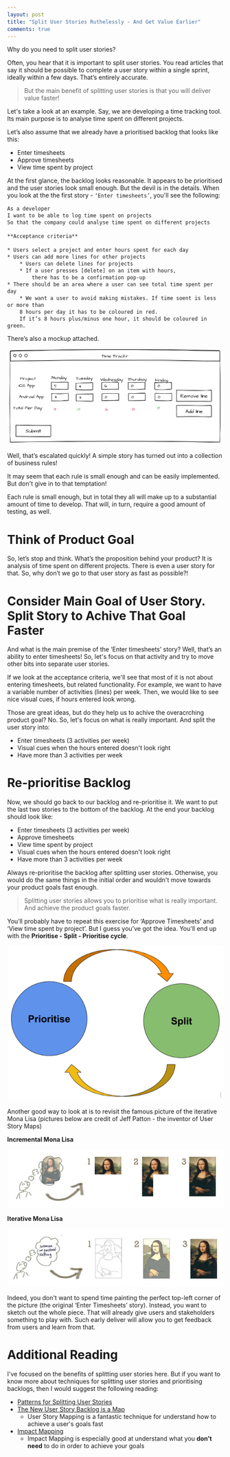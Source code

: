 ```yaml
---
layout: post
title: "Split User Stories Ruthelessly - And Get Value Earlier"
comments: true
---
```


Why do you need to split user stories?

Often, you hear that it is important to split user stories. You read articles that say it should be possible to complete a user story within a single sprint, ideally within a few days. That’s entirely accurate. 

>But the main benefit of splitting user stories is that you will deliver value faster!<!-- more -->

Let's take a look at an example. Say, we are developing a time tracking tool. Its main purpose is to analyse time spent on different projects. 

Let’s also assume that we already have a prioritised backlog that looks like this:

* Enter timesheets
* Approve timesheets
* View time spent by project

At the first glance, the backlog looks reasonable. It appears to be prioritised and the user stories look small enough. But the devil is in the details. When you look at the the first story - `‘Enter timesheets’`, you'll see the following:

	As a developer
	I want to be able to log time spent on projects
	So that the company could analyse time spent on different projects

	**Acceptance criteria**

	* Users select a project and enter hours spent for each day
	* Users can add more lines for other projects
		* Users can delete lines for projects
		* If a user presses [delete] on an item with hours, 
			there has to be a confirmation pop-up
	* There should be an area where a user can see total time spent per day
		* We want a user to avoid making mistakes. If time soent is less or more than 
		8 hours per day it has to be coloured in red. 
		If it’s 8 hours plus/minus one hour, it should be coloured in green.

There’s also a mockup attached.

![Mockup](/images/2017-08-13-split-user-stories/mockup.png)

Well, that’s escalated quickly! A simple story has turned out into a collection of business rules!

It may seem that each rule is small enough and can be easily implemented. But don't give in to that temptation!

Each rule is small enough, but in total they all will make up to a substantial amount of time to develop. That will, in turn, require a good amount of testing, as well.

Think of Product Goal
====

So, let’s stop and think. What’s the proposition behind your product? It is analysis of time spent on different projects. There is even a user story for that. So, why don’t we go to that user story as fast as possible?!

Consider Main Goal of User Story. Split Story to Achive That Goal Faster
====

And what is the main premise of the ‘Enter timesheets’ story? Well, that’s an ability to enter timesheets! So, let's focus on that activity and try to move other bits into separate user stories. 

If we look at the acceptance criteria, we'll see that most of it is not about entering timesheets, but related functionality. For example, we want to have a variable number of activities (lines) per week. Then, we would like to see nice visual cues, if hours entered look wrong.

Those are great ideas, but do they help us to achive the overacrching product goal? No. So, let's focus on what is really important. And split the user story into:

* Enter timesheets (3 activities per week)
* Visual cues when the hours entered doesn't look right
* Have more than 3 activities per week

Re-prioritise Backlog
====

Now, we should go back to our backlog and re-prioritise it. We want to put the last two stories to the bottom of the backlog. At the end your backlog should look like:

* Enter timesheets (3 activities per week)
* Approve timesheets
* View time spent by project
* Visual cues when the hours entered doesn't look right
* Have more than 3 activities per week

Always re-prioritise the backlog after splitting user stories. Otherwise, you would do the same things in the initial order and wouldn't move towards your product goals fast enough.

>Splitting user stories allows you to prioritise what is really important. And achieve the product goals faster. 

You’ll probably have to repeat this exercise for ‘Approve Timesheets’ and ‘View time spent by project’. But I guess you’ve got the idea. You'll end up with the **Prioritise - Split - Prioritise cycle**.

![Prioritise-Split Cycle](/images/2017-08-13-split-user-stories/prioritise-split-cycle.png)

Another good way to look at is to revisit the famous picture of the iterative Mona Lisa (pictures below are credit of Jeff Patton - the inventor of User Story Maps) 

**Incremental Mona Lisa**

![Incremental Mona Lisa](/images/2017-08-13-split-user-stories/incremental-mona-lisa.jpg)

**Iterative Mona Lisa**

![Iterative Mona Lisa](/images/2017-08-13-split-user-stories/iterative-mona-lisa.jpg)

Indeed, you don't want to spend time painting the perfect top-left corner of the picture (the original ‘Enter Timesheets’ story). Instead, you want to sketch out the whole piece. That will already give users and stakeholders something to play with. Such early deliver will allow you to get feedback from users and learn from that.

Additional Reading
====
I've focused on the benefits of splitting user stories here. But if you want to know more about techniques for splitting user stories and prioritising backlogs, then I would suggest the following reading:

* [Patterns for Splitting User Stories](http://agileforall.com/patterns-for-splitting-user-stories/)
* [The New User Story Backlog is a Map](http://jpattonassociates.com/the-new-backlog/)
	* User Story Mapping is a fantastic technique for understand how to achieve a user's goals fast
* [Impact Mapping](https://www.impactmapping.org/delivering.html)
	* Impact Mapping is especially good at understand what you **don't need** to do in order to achieve your goals